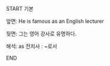 START
기본

앞면:
He is famous as an English lecturer


뒷면:
그는 영어 강사로 유명하다.


해석:
as 전치사 : ~로서
<!--ID: 1740183652563-->
END